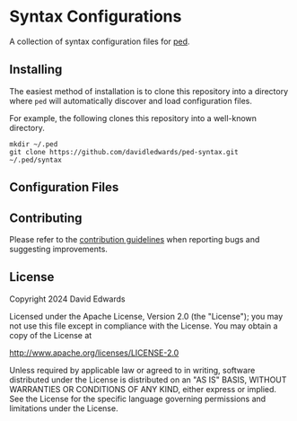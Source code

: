 # Syntax Configurations

A collection of syntax configuration files for [ped](https://github.com/davidledwards/ped).

## Installing

The easiest method of installation is to clone this repository into a directory where `ped` will automatically discover and load configuration files.

For example, the following clones this repository into a well-known directory.

```shell
mkdir ~/.ped
git clone https://github.com/davidledwards/ped-syntax.git ~/.ped/syntax
```

## Configuration Files

## Contributing

Please refer to the [contribution guidelines](CONTRIBUTING.md) when reporting bugs and suggesting improvements.

## License

Copyright 2024 David Edwards

Licensed under the Apache License, Version 2.0 (the "License"); you may not use this file except in compliance with the License. You may obtain a copy of the License at

<http://www.apache.org/licenses/LICENSE-2.0>

Unless required by applicable law or agreed to in writing, software distributed under the License is distributed on an "AS IS" BASIS, WITHOUT WARRANTIES OR CONDITIONS OF ANY KIND, either express or implied. See the License for the specific language governing permissions and limitations under the License.
